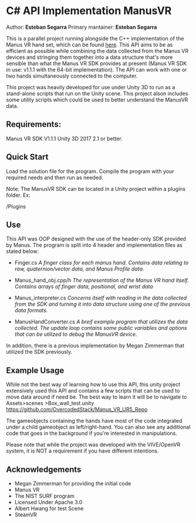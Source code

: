 # C# API Implementation ManusVR
Author: **Esteban Segarra**
Primary mantainer: **Esteban Segarra**

This is a parallel project running alongside the C++ implementation of the Manus VR hand set, which can be found [here](https://github.com/OvercodedStack/C-Plus-Plus-API-Implementation-Manus-VR). This API aims to be as efficient as possible while combining the data collected from the Manus VR devices and stringing them together into a data structure that's more sensible than what the Manus VR SDK provides at present (Manus VR SDK in use: v1.1.1 with the 64-bit implementation). The API can work with one or two hands simultaneously connected to the computer.

This project was heavily developed for use under Unity 3D to run as a stand-alone scripts that run on the Unity scene. This project alson includes some utility scripts which could be used to better understand the ManusVR data. 

## Requirements:
Manus VR SDK V1.1.1
Unity 3D 2017 2.1 or better. 

## Quick Start
Load the solution file for the program. Compile the program with your required needs and then run as needed.

Note: The ManusVR SDK can be located in a Unity project within a plugins folder.  Ex:

/Plugins

## Use
This API was OOP designed with the use of the header-only SDK provided by Manus. The program is split into 4 header and implementation files as stated below:

- Finger.cs *A finger class for each manus hand. Contains data relating to raw, quaternion/vector data, and Manus Profile data.*

- Manus_hand_obj.cpp/h *The representation of the Manus VR hand itself. Contains arrays of finger data, positional, and wrist data*

- Manus_interpreter.cs *Concerns itself with reading in the data collected from the SDK and turning it into data structure using one of the previous data formats.*

- ManusHandConverter.cs *A breif example program that utilizes the data collected. The update loop contains some public variables and options that can be utilized to debug the ManusVR device.*

In addition, there is a previous implementation by Megan Zimmerman that utilized the SDK previously.

## Example Usage

While not the best way of learning how to use this API, this unity project extensively used this API and contains a few scripts that can be used to move data around if need be. The best way to learn it will be to navigate to  Assets>scenes >Box_wall_test.unity https://github.com/OvercodedStack/Manus_VR_UR5_Repo 

The gameobjects containing the hands have most of the code integrated under a child gameobject as left/right-hand. You can also see any additional code that goes in the background if you're interested in manipulations. 

Please note that while the project was developed with the VIVE/OpenVR system, it is NOT a requirement if you have different intentions. 

## Acknowledgements
- Megan Zimmerman for providing the initial code
- Manus VR
- The NIST SURF program
- Licensed Under Apache 3.0 
- Albert Hwang for test Scene
- SteamVR 
